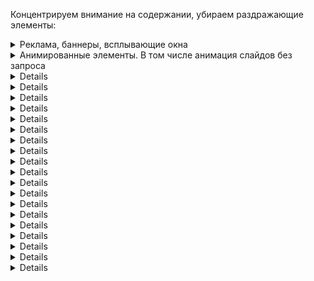 Концентрируем внимание на содержании, убираем раздражающие элементы:

<!-- realization of spoilers in Markdown: 
https://stackoverflow.com/questions/32814161/how-to-make-spoiler-text-in-github-wiki-pages -->

<details>
    <summary>
        Реклама, баннеры, всплывающие окна
    </summary>
    Да, реклама - двигатель торговли, но зачастую очень уж она навязчивая
</details>

<details>
    <summary>
        Анимированные элементы. В том числе анимация слайдов без запроса
    </summary>
    (пожалуйста, не надо мельтешить)
</details>

<details>
Большие логотипы, большие картинки-заголовки, вычурные картинки-логотипы
    (можно уже начать читать, а не пролистывать шапку в пол-экрана?)
</details>

<details>
Большие и/или анимированные аватары на форумах
    (оттягивают на себя непропорционально много внимания)
</details>

<details>
Подписи на форумах
    (от десятого прочтения одной и той же глубокомысленной фразы радости читателю не добавится)
</details>

<details>
Зафиксированные элементы, не двигающиеся при прокрутке страницы.
    (при прокрутке текст плавно уходит вверх, а какая-то кнопка остается прибитой гвоздями, отвлекая внимание)
</details>

<details>
Движущиеся полосы текста (marquee)
    (дизайнеру не хватило места на экране? Или это отголоски старых биржевых сводок?)
</details>

<details>
Кнопки типа "наверх страницы"
    (отнимающие место и зачастую еще и зафиксированные)
</details>

<details>
Кнопки социальных сетей
    (возможно, посетитель и захочет вступить в группу, связанную с сайтом, но не надо тыкать ими в лицо)
</details>

<details>
Кнопки приложений
    (и так понятно, что многие крупные сервисы имеют свои приложения. Если посетитель заинтересуется ими, он отлично найдет их в маркете. Другой вопрос, какого они качества и насколько они нужны)
</details>

<details>
Ссылки для добавления в избранное
    (это стандартная функция браузера, визуальный мусор не нужен)
</details>

<details>
Формы подписок (введите электронную почту, подпишитесь на наши материалы)
    (только на отдельной странице сайта)
</details>

<details>
Большие развернутые по умолчанию формы добавления ответа
    (либо маленькая формочка, либо раскрытие по клику)
</details>

<details>
Большая развернутая по умолчанию форма поиска по сайту
    (либо маленькая формочка, либо гугл/яндекс/бинг)
</details>

<details>
Громоздкие формы содержания (TOC)
    (вы читаете книгу с оглавления? С заголовками понятно, давайте уже перейдем на материал, ради которого мы пришли)
</details>

<details>
Предупреждения про cookie и GDPR
    (мы понимаем, что вы хотите выполнить требования европейских регуляторов, но эти окна не несут полезной информации)
</details>

<details>
Предупреждения про соответствие возрасту
    (российские требования или дурость веб-дизайнеров? Но выглядит довольно нелепо.)
</details>

<details>
Предложения зарегистрироваться
    (кнопки/ссылки в меню вполне достаточно)
</details>

<details>
Формы опросов, обратной связи
    ("ваше мнение очень важно для нас*"? *На самом деле довольно редко.)
</details>

<details>
Предложения об отправке опечаток
    (опечаток обычно не случается, а это предупреждение постоянно мозолит глаза)
</details>



<details>


В магазинах: блоки просмотренных товаров.
    (мы не страдаем потерей памяти. И, возможно, в этот раз пришли в посмотреть совсем другие товары, чем в прошлый раз)
В блогах: развернутые блоки "об авторе", самореклама
    (кнопки/ссылки в меню вполне достаточно. Не стоит на каждой странице пихать читателю свой портрет)
В интернет-магазинах: способы оплаты. 
    (чаще всего и с иконками платежных систем)
В интернет-магазинах: списки брендов
    (всех подряд, да. Ужасно полезно.)
Фиксированные сверху, снизу, сбоку кнопки
    (обычно этим страдают интернет-магазины. Поисковым системам разрешаем фиксировать строку, остальным, извините, нет)


Блокируем запросы к узлам по категориям:
Рекламные, баннерные сети
Счетчики, телеметрия
Сервисы обратных звонков, виджетов звонков с сайта, рекламные агенства, специализирующиеся на них
Сайты, мимикрирующие под существующие сервисы, фишинговые
Микрофинансовые организации, онлайн-казино

